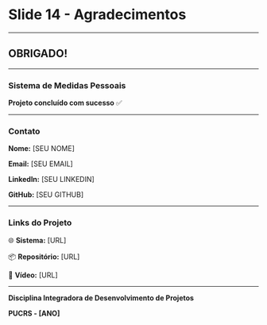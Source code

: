 # Slide 14 - Agradecimentos

---

## OBRIGADO!

---

### Sistema de Medidas Pessoais

**Projeto concluído com sucesso** ✅

---

### Contato

**Nome:** [SEU NOME]

**Email:** [SEU EMAIL]

**LinkedIn:** [SEU LINKEDIN]

**GitHub:** [SEU GITHUB]

---

### Links do Projeto

🌐 **Sistema:** [URL]

📦 **Repositório:** [URL]

🎥 **Vídeo:** [URL]

---

**Disciplina Integradora de Desenvolvimento de Projetos**

**PUCRS - [ANO]**

